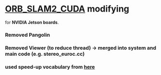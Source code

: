 # [ORB_SLAM2_CUDA]() modifying
for **NVIDIA Jetson boards**. 

### Removed Pangolin
### Removed Viewer (to reduce thread) -> merged into system and main code (e.g. stereo_euroc.cc)
### used speed-up vocabulary from [here](https://github.com/raulmur/ORB_SLAM2/pull/21)
<br><br><br><br><br>
